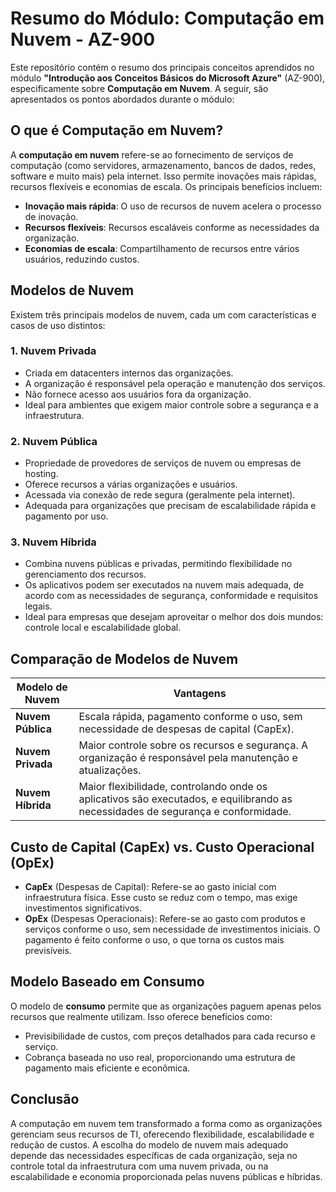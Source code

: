 # Resumo do Módulo: Computação em Nuvem - AZ-900

Este repositório contém o resumo dos principais conceitos aprendidos no módulo **"Introdução aos Conceitos Básicos do Microsoft Azure"** (AZ-900), especificamente sobre **Computação em Nuvem**. A seguir, são apresentados os pontos abordados durante o módulo:

## O que é Computação em Nuvem?

A **computação em nuvem** refere-se ao fornecimento de serviços de computação (como servidores, armazenamento, bancos de dados, redes, software e muito mais) pela internet. Isso permite inovações mais rápidas, recursos flexíveis e economias de escala. Os principais benefícios incluem:

- **Inovação mais rápida**: O uso de recursos de nuvem acelera o processo de inovação.
- **Recursos flexíveis**: Recursos escaláveis conforme as necessidades da organização.
- **Economias de escala**: Compartilhamento de recursos entre vários usuários, reduzindo custos.

## Modelos de Nuvem

Existem três principais modelos de nuvem, cada um com características e casos de uso distintos:

### 1. Nuvem Privada

- Criada em datacenters internos das organizações.
- A organização é responsável pela operação e manutenção dos serviços.
- Não fornece acesso aos usuários fora da organização.
- Ideal para ambientes que exigem maior controle sobre a segurança e a infraestrutura.

### 2. Nuvem Pública

- Propriedade de provedores de serviços de nuvem ou empresas de hosting.
- Oferece recursos a várias organizações e usuários.
- Acessada via conexão de rede segura (geralmente pela internet).
- Adequada para organizações que precisam de escalabilidade rápida e pagamento por uso.

### 3. Nuvem Híbrida

- Combina nuvens públicas e privadas, permitindo flexibilidade no gerenciamento dos recursos.
- Os aplicativos podem ser executados na nuvem mais adequada, de acordo com as necessidades de segurança, conformidade e requisitos legais.
- Ideal para empresas que desejam aproveitar o melhor dos dois mundos: controle local e escalabilidade global.

## Comparação de Modelos de Nuvem

| Modelo de Nuvem | Vantagens |
|-----------------|-----------|
| **Nuvem Pública** | Escala rápida, pagamento conforme o uso, sem necessidade de despesas de capital (CapEx). |
| **Nuvem Privada** | Maior controle sobre os recursos e segurança. A organização é responsável pela manutenção e atualizações. |
| **Nuvem Híbrida** | Maior flexibilidade, controlando onde os aplicativos são executados, e equilibrando as necessidades de segurança e conformidade. |

## Custo de Capital (CapEx) vs. Custo Operacional (OpEx)

- **CapEx** (Despesas de Capital): Refere-se ao gasto inicial com infraestrutura física. Esse custo se reduz com o tempo, mas exige investimentos significativos.
- **OpEx** (Despesas Operacionais): Refere-se ao gasto com produtos e serviços conforme o uso, sem necessidade de investimentos iniciais. O pagamento é feito conforme o uso, o que torna os custos mais previsíveis.

## Modelo Baseado em Consumo

O modelo de **consumo** permite que as organizações paguem apenas pelos recursos que realmente utilizam. Isso oferece benefícios como:

- Previsibilidade de custos, com preços detalhados para cada recurso e serviço.
- Cobrança baseada no uso real, proporcionando uma estrutura de pagamento mais eficiente e econômica.

## Conclusão

A computação em nuvem tem transformado a forma como as organizações gerenciam seus recursos de TI, oferecendo flexibilidade, escalabilidade e redução de custos. A escolha do modelo de nuvem mais adequado depende das necessidades específicas de cada organização, seja no controle total da infraestrutura com uma nuvem privada, ou na escalabilidade e economia proporcionada pelas nuvens públicas e híbridas.
